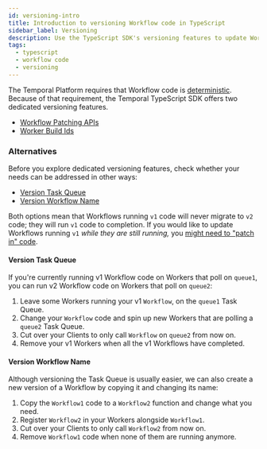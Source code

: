 ```yaml
---
id: versioning-intro
title: Introduction to versioning Workflow code in TypeScript
sidebar_label: Versioning
description: Use the TypeScript SDK's versioning features to update Workflow code.
tags:
  - typescript
  - workflow code
  - versioning
---
```


The Temporal Platform requires that Workflow code is [deterministic](/concepts/what-is-a-workflow-definition#deterministic-constraints).
Because of that requirement, the Temporal TypeScript SDK offers two dedicated versioning features.

- [Workflow Patching APIs](/typescript/patching)
- [Worker Build Ids](/typescript/how-to-use-worker-versioning-in-typescript)

### Alternatives

Before you explore dedicated versioning features, check whether your needs can be addressed in other ways:

- [Version Task Queue](#version-task-queue)
- [Version Workflow Name](#version-workflow-name)

Both options mean that Workflows running `v1` code will never migrate to `v2` code; they will run `v1` code to completion.
If you would like to update Workflows running `v1` _while they are still running,_ you [might need to "patch in" code](#do-i-need-to-patch).

#### Version Task Queue

If you're currently running v1 Workflow code on Workers that poll on `queue1`, you can run v2 Workflow code on Workers that poll on `queue2`:

1. Leave some Workers running your v1 `Workflow`, on the `queue1` Task Queue.
1. Change your `Workflow` code and spin up new Workers that are polling a `queue2` Task Queue.
1. Cut over your Clients to only call `Workflow` on `queue2` from now on.
1. Remove your v1 Workers when all the v1 Workflows have completed.

#### Version Workflow Name

Although versioning the Task Queue is usually easier, we can also create a new version of a Workflow by copying it and changing its name:

1. Copy the `Workflow1` code to a `Workflow2` function and change what you need.
1. Register `Workflow2` in your Workers alongside `Workflow1`.
1. Cut over your Clients to only call `Workflow2` from now on.
1. Remove `Workflow1` code when none of them are running anymore.
